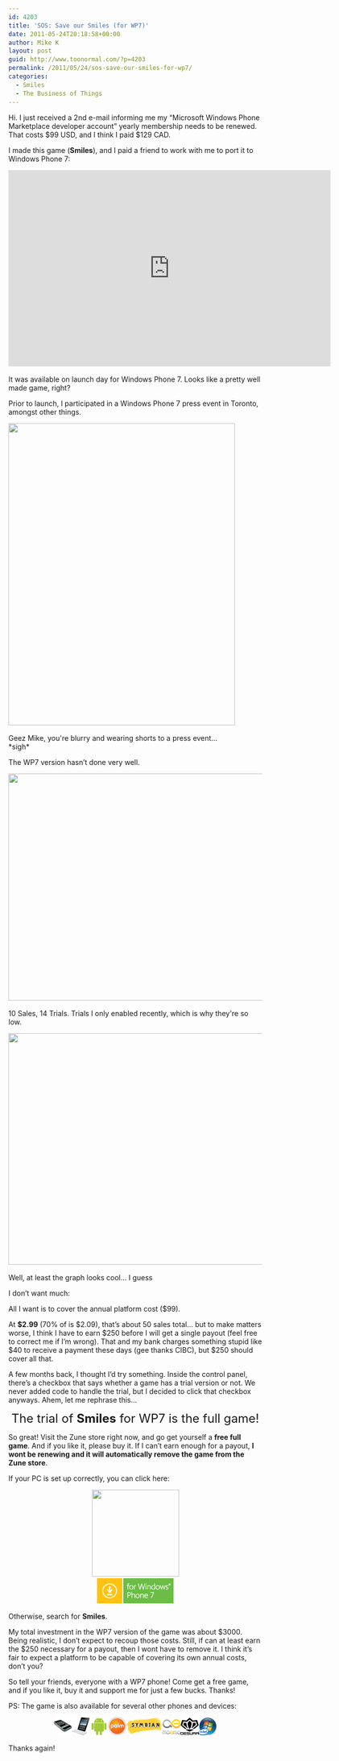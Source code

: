 ```yaml
---
id: 4203
title: 'SOS: Save our Smiles (for WP7)'
date: 2011-05-24T20:18:58+00:00
author: Mike K
layout: post
guid: http://www.toonormal.com/?p=4203
permalink: /2011/05/24/sos-save-our-smiles-for-wp7/
categories:
  - Smiles
  - The Business of Things
---
```

Hi. I just received a 2nd e-mail informing me my &#8220;Microsoft Windows Phone Marketplace developer account&#8221; yearly membership needs to be renewed. That costs $99 USD, and I think I paid $129 CAD.

I made this game (**Smiles**), and I paid a friend to work with me to port it to Windows Phone 7:

<iframe width="640" height="390" src="http://www.youtube.com/embed/XDiuxYJVsZg?rel=0" frameborder="0" allowfullscreen></iframe>

It was available on launch day for Windows Phone 7. Looks like a pretty well made game, right?

Prior to launch, I participated in a Windows Phone 7 press event in Toronto, amongst other things.

<div id="attachment_3240" style="max-width: 460px" class="wp-caption aligncenter">
  <a href="/wp-content/uploads/2010/10/2860.05_5F00_826245f5_2D00_d969_2D00_4fc4_2D00_b39d_2D00_9700d9143204.jpg"><img src="/wp-content/uploads/2010/10/2860.05_5F00_826245f5_2D00_d969_2D00_4fc4_2D00_b39d_2D00_9700d9143204.jpg" alt="" title="2860.05_5F00_826245f5_2D00_d969_2D00_4fc4_2D00_b39d_2D00_9700d9143204" width="450" height="600" class="size-full wp-image-3240" srcset="/wp-content/uploads/2010/10/2860.05_5F00_826245f5_2D00_d969_2D00_4fc4_2D00_b39d_2D00_9700d9143204.jpg 450w, /wp-content/uploads/2010/10/2860.05_5F00_826245f5_2D00_d969_2D00_4fc4_2D00_b39d_2D00_9700d9143204-337x450.jpg 337w" sizes="(max-width: 450px) 100vw, 450px" /></a>
  
  <p class="wp-caption-text">
    Geez Mike, you're blurry and wearing shorts to a press event... *sigh*
  </p>
</div>

The WP7 version hasn&#8217;t done very well.

<div id="attachment_4258" style="max-width: 650px" class="wp-caption aligncenter">
  <a href="/wp-content/uploads/2011/05/WP7Sales.png"><img src="/wp-content/uploads/2011/05/WP7Sales-640x451.png" alt="" title="WP7Sales" width="640" height="451" class="size-large wp-image-4258" srcset="/wp-content/uploads/2011/05/WP7Sales-640x451.png 640w, /wp-content/uploads/2011/05/WP7Sales-450x317.png 450w, /wp-content/uploads/2011/05/WP7Sales.png 722w" sizes="(max-width: 640px) 100vw, 640px" /></a>
  
  <p class="wp-caption-text">
    10 Sales, 14 Trials. Trials I only enabled recently, which is why they're so low.
  </p>
</div>

<div id="attachment_4259" style="max-width: 650px" class="wp-caption aligncenter">
  <a href="/wp-content/uploads/2011/05/WP7Graph.png"><img src="/wp-content/uploads/2011/05/WP7Graph-640x460.png" alt="" title="WP7Graph" width="640" height="460" class="size-large wp-image-4259" srcset="/wp-content/uploads/2011/05/WP7Graph-640x460.png 640w, /wp-content/uploads/2011/05/WP7Graph-450x323.png 450w, /wp-content/uploads/2011/05/WP7Graph.png 722w" sizes="(max-width: 640px) 100vw, 640px" /></a>
  
  <p class="wp-caption-text">
    Well, at least the graph looks cool... I guess
  </p>
</div>

I don&#8217;t want much:

All I want is to cover the annual platform cost ($99).

At **$2.99** (70% of is $2.09), that&#8217;s about 50 sales total&#8230; but to make matters worse, I think I have to earn $250 before I will get a single payout (feel free to correct me if I&#8217;m wrong). That and my bank charges something stupid like $40 to receive a payment these days (gee thanks CIBC), but $250 should cover all that.

A few months back, I thought I&#8217;d try something. Inside the control panel, there&#8217;s a checkbox that says whether a game has a trial version or not. We never added code to handle the trial, but I decided to click that checkbox anyways. Ahem, let me rephrase this&#8230;

<center>
  <font size="+2">The trial of <strong>Smiles</strong> for WP7 is the full game!</font>
</center>

So great! Visit the Zune store right now, and go get yourself a **free full game**. And if you like it, please buy it. If I can&#8217;t earn enough for a payout, **I wont be renewing and it will automatically remove the game from the Zune store**.

If your PC is set up correctly, you can click here:

<center>
  <a href="http://social.zune.net/redirect?type=phoneApp&#038;id=ab1dce4c-b3d5-df11-a844-00237de2db9e&#038;source=TooNormal"><img src="/wp-content/uploads/2011/05/TileIcon173.png" alt="" title="TileIcon173" width="173" height="173" class="aligncenter size-full wp-image-4281" srcset="/wp-content/uploads/2011/05/TileIcon173.png 173w, /wp-content/uploads/2011/05/TileIcon173-150x150.png 150w" sizes="(max-width: 173px) 100vw, 173px" /><br /><img src="/content/icons/wp7banner.png" border="0" /></a>
</center>

Otherwise, search for **Smiles**.

My total investment in the WP7 version of the game was about $3000. Being realistic, I don&#8217;t expect to recoup those costs. Still, if can at least earn the $250 necessary for a payout, then I wont have to remove it. I think it&#8217;s fair to expect a platform to be capable of covering its own annual costs, don&#8217;t you? 

So tell your friends, everyone with a WP7 phone! Come get a free game, and if you like it, buy it and support me for just a few bucks. Thanks! 

PS: The game is also available for several other phones and devices:
  


<center>
  <a href="http://phobos.apple.com/WebObjects/MZStore.woa/wa/viewSoftware?id=294911522"><img src="/content/icons/iPhone2.png" border="0" /></a><a href="http://itunes.apple.com/us/app/smiles-hd/id364871736"><img src="/content/icons/iPad.png" border="0" /></a><a href="https://market.android.com/developer?pub=Sykhronics+Entertainment"><img src="/content/icons/Android.png" border="0" /></a><a href="http://developer.palm.com/webChannel/index.php?packageid=com.sykhronics.smiles"><img src="/content/icons/Palm.png" border="0" /></a><a href="http://store.ovi.com/search?q=sykhronics"><img src="/content/icons/Symbian.png" border="0" /><img src="/content/icons/Maemo.png" border="0" /></a><a href="http://www.desura.com/games/smiles-hd"><img src="/content/icons/Desura.png" border="0" /></a><a href="http://www.intelappup.com"><img src="/content/icons/WindowsAppUp.png" border="0" /></a>
</center>


  
Thanks again!